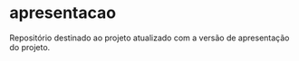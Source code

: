 # apresentacao
Repositório destinado ao projeto atualizado com a versão de apresentação do projeto.
